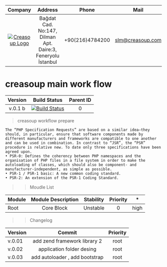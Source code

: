 Company | Address | Phone | Mail |
:------:| :------: | :-----: | :-----: |
[![Creasoup Logo](http://www.creasoup.com/wp-content/uploads/2012/10/logo.png)](http://creasoup.com/) | Bağdat Cad. No:147, Dilman Apt. Daire:3, Feneryolu İstanbul | +90(216)4784200 | [slm@creasoup.com](mailto:slm@creasoup.com) |

# creasoup  main work flow 


Version| Build Status| Parent ID |
:------:|:-----:| :------:|
v.0.1 b |[![Build Status](https://travis-ci.org/kardesyazilim/proper.svg?branch=master)](https://travis-ci.org/kardesyazilim/proper)| 0 |


> creasoup workflow prepare

``` 
The “PHP Specification Requests” are based on a similar idea—they should, in particular, ensure that software components made by different manufacturers and frameworks are compatible to one another and can be used in combination. In contrast to “JSR”, the “PSR” procedure is relative new. To date only three specifications have been agreed upon.
• PSR-0: Defines the coherency between PHP namespaces and the organisation of PHP files in a file system in order to make the autoloading of classes, which should also be component- and manufacturer-independent, as simple as possible.
• PSR-1 / PSR-1 basic: A new common coding standard.
• PSR-2: An extension of the PSR-1 Coding Standard.
```


>> Moudle List

Module | Module Description | Stability | Priority | * |
:------ | :-------: |  :------: | :-------: |:-----:|
Root | Core Block | Unstable | 0 | high |

>> Changelog

Version  | Commit | Priority |
:-------- | :--------: | :--------: | 
v.0.01 | add zend framework library 2 | root | 
v.0.02 | application folder desing | root |
v.0.03 | add autoloader , add bootstrap | root |
